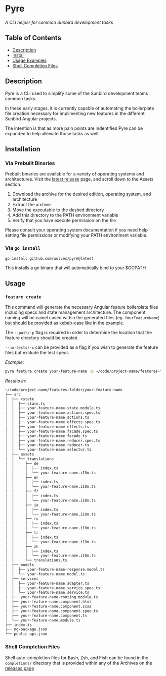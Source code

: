 # Pyre

_A CLI helper for common Sunbird development tasks_

## Table of Contents

- [Description](#desc)
- [Install](#install)
- [Usage Examples](#usage)
- [Shell Completion Files](#completions)

<a id="desc"></a>

## Description

Pyre is a CLI used to simplify some of the Sunbird development teams common tasks.

In these early stages, it is currently capable of automating the boilerplate file creation necessary for implimenting new features in the different Sunbird Angular projects.

The intention is that as more pain points are indentified Pyre can be expanded to help alleviate those tasks as well.

<a id="install"></a>

## Installation

### Via Prebuilt Binaries

Prebuilt binaries are available for a variety of operating systems and architectures. Visit the [latest release](https://github.com/wolves/pyre/releases/latest) page, and scroll down to the Assets section.

1. Download the archive for the desired edition, operating system, and architecture
2. Extract the archive
3. Move the executable to the desired directory
4. Add this directory to the PATH environment variable
5. Verify that you have execute permission on the file

Please consult your operating system documentation if you need help setting file permissions or modifying your PATH environment variable.

### Via `go install`

```sh
go install github.com/wolves/pyre@latest
```

This installs a go binary that will automatically bind to your $GOPATH

<a id="usage"></a>

## Usage

### `feature create`

This command will generate the necessary Angular feature boilerplate files including specs and state management architecture. The component naming will be camel cased within the generated files (eg. `YourFeatureName`) but should be provided as kebab-case like in the example.

The `--path/-p` flag is required in order to determine the location that the feature directory should be created.

`--no-tests/-x` can be provided as a flag if you wish to generate the feature files but exclude the test specs

_Example:_

```sh
pyre feature create your-feature-name -p ~/code/project-name/features-folder
```

_Results in:_

```sh
~/code/project-name/features-folder/your-feature-name
├── src
│  ├── +state
│  │  ├── state.ts
│  │  ├── your-feature-name-state.module.ts
│  │  ├── your-feature-name.actions.spec.ts
│  │  ├── your-feature-name.actions.ts
│  │  ├── your-feature-name.effects.spec.ts
│  │  ├── your-feature-name.effects.ts
│  │  ├── your-feature-name.facade.spec.ts
│  │  ├── your-feature-name.facade.ts
│  │  ├── your-feature-name.reducer.spec.ts
│  │  ├── your-feature-name.reducer.ts
│  │  └── your-feature-name.selector.ts
│  ├── assets
│  │  └── translations
│  │     ├── de
│  │     │  ├── index.ts
│  │     │  └── your-feature-name.i18n.ts
│  │     ├── en
│  │     │  ├── index.ts
│  │     │  └── your-feature-name.i18n.ts
│  │     ├── fr
│  │     │  ├── index.ts
│  │     │  └── your-feature-name.i18n.ts
│  │     ├── ja
│  │     │  ├── index.ts
│  │     │  └── your-feature-name.i18n.ts
│  │     ├── ru
│  │     │  ├── index.ts
│  │     │  └── your-feature-name.i18n.ts
│  │     ├── tr
│  │     │  ├── index.ts
│  │     │  └── your-feature-name.i18n.ts
│  │     ├── zh
│  │     │  ├── index.ts
│  │     │  └── your-feature-name.i18n.ts
│  │     └── translations.ts
│  ├── models
│  │  ├── your-feature-name-response.model.ts
│  │  └── your-feature-name.model.ts
│  ├── services
│  │  ├── your-feature-name.adapter.ts
│  │  ├── your-feature-name.service.spec.ts
│  │  └── your-feature-name.service.ts
│  ├── your-feature-name-routing.module.ts
│  ├── your-feature-name.component.html
│  ├── your-feature-name.component.scss
│  ├── your-feature-name.component.spec.ts
│  ├── your-feature-name.component.ts
│  └── your-feature-name.module.ts
├── index.ts
├── ng-package.json
└── public-api.json
```

<a id="completions"></a>

### Shell Completion Files

Shell auto-completion files for Bash, Zsh, and Fish can be found in the `completions/` directory that is provided within any of the Archives on the [releases page](https://github.com/wolves/pyre/releases/latest)
